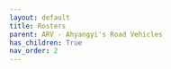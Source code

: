 ```yaml
---
layout: default
title: Rosters
parent: ARV - Ahyangyi's Road Vehicles
has_children: True
nav_order: 2
---
```

